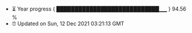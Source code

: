 - ⏳ Year progress { ████████████████████████████▁▁ } 94.56 %
- ⏰ Updated on Sun, 12 Dec 2021 03:21:13 GMT

